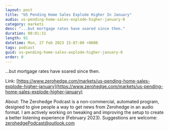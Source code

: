 ```yaml
---
layout: post
title: "US Pending Home Sales Explode Higher In January"
audio: us-pending-home-sales-explode-higher-january-0
category: markets
desc: "...but mortgage rates have soared since then."
duration: 00:01:31
length: 91
datetime: Mon, 27 Feb 2023 15:07:00 +0000
tags: podcast
guid: us-pending-home-sales-explode-higher-january-0
order: 0
---
```

...but mortgage rates have soared since then.

Link: [https://www.zerohedge.com/markets/us-pending-home-sales-explode-higher-january](https://www.zerohedge.com/markets/us-pending-home-sales-explode-higher-january)

About: The Zerohedge Podcast is a non-commercial, automated program, designed to give people a way to get news from Zerohedge in an audio format.  I am actively working on tweaking and improving the setup to create a better listening experience (February 2023).  Suggestions are welcome: [zerohedgePodcast@outlook.com](mailto:zerohedgePodcast@outlook.com)